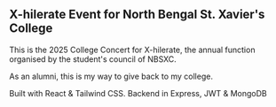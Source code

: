 ## X-hilerate Event for North Bengal St. Xavier's College
This is the 2025 College Concert for X-hilerate, the annual function organised by the student's council of NBSXC.

As an alumni, this is my way to give back to my college.

Built with React & Tailwind CSS. Backend in Express, JWT & MongoDB